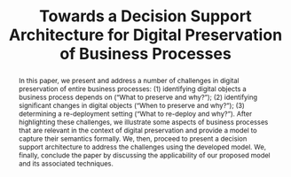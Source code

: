 ---
abstract: 'In this paper, we present and address a number of challenges in digital
  preservation of entire business processes: (1) identifying digital objects a business
  process depends on (“What to preserve and why?”); (2) identifying significant changes
  in digital objects (“When to preserve and why?”); (3) determining a re-deployment
  setting (“What to re-deploy and why?”). After highlighting these challenges, we
  illustrate some aspects of business processes that are relevant in the context of
  digital preservation and provide a model to capture their semantics formally. We,
  then, proceed to present a decision support architecture to address the challenges
  using the developed model. We, finally, conclude the paper by discussing the applicability
  of our proposed model and its associated techniques.'
creators:
- Beigl, Michael
- Mayer, Rudolf
- Antunes, Goncalo
- Neumann, Martin Alexander
- Miri, Hossein
- Thomson, John
date: null
document_url: https://services.phaidra.univie.ac.at/api/object/o:293773/download
grand_parent: iPRES
institutions: []
keywords:
- ischool
- toronto
- canada
- digital preservation
- decision support
- business processes
landing_page_url: https://phaidra.univie.ac.at/o:293773
language: eng
layout: publication
license: CC BY-NC-SA 3.0 AT
notes_url: null
parent: iPRES 2012
presentation_url: null
publication_type: paper
size: 666122
source_name: iPRES
title: Towards a Decision Support Architecture for Digital Preservation of Business
  Processes
year: 2012
---